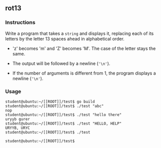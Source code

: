 ## rot13

### Instructions

Write a program that takes a `string` and displays it, replacing each of its
letters by the letter 13 spaces ahead in alphabetical order.

-   'z' becomes 'm' and 'Z' becomes 'M'. The case of the letter stays the same.

-   The output will be followed by a newline (`'\n'`).

-   If the number of arguments is different from 1, the program displays a newline (`'\n'`).

### Usage

```console
student@ubuntu:~/[[ROOT]]/test$ go build
student@ubuntu:~/[[ROOT]]/test$ ./test "abc"
nop
student@ubuntu:~/[[ROOT]]/test$ ./test "hello there"
uryyb gurer
student@ubuntu:~/[[ROOT]]/test$ ./test "HELLO, HELP"
URYYB, URYC
student@ubuntu:~/[[ROOT]]/test$ ./test

student@ubuntu:~/[[ROOT]]/test$
```
